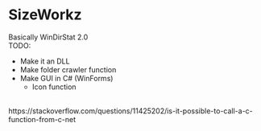 # SizeWorkz
Basically WinDirStat 2.0 <br>
TODO:
- Make it an DLL<br>
- Make folder crawler function <br>
- Make GUI in C# (WinForms) <br>
  - Icon function <br>
<br>
https://stackoverflow.com/questions/11425202/is-it-possible-to-call-a-c-function-from-c-net
